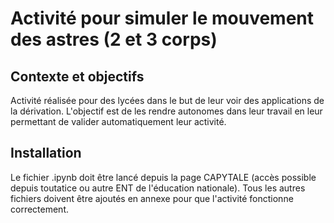 # Activité pour simuler le mouvement des astres (2 et 3 corps)

## Contexte et objectifs
Activité réalisée pour des lycées dans le but de leur voir des applications de la dérivation. L'objectif est de les rendre autonomes dans leur travail en leur permettant de valider automatiquement leur activité.


## Installation
Le fichier .ipynb doit être lancé depuis la page CAPYTALE (accès possible depuis toutatice ou autre ENT de l'éducation nationale). Tous les autres fichiers doivent être ajoutés en annexe pour que l'activité fonctionne correctement.

